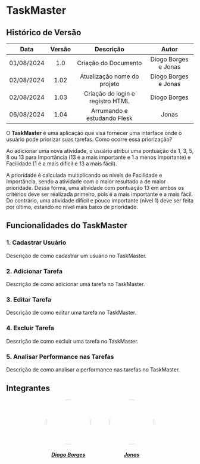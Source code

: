 
# TaskMaster

##  Histórico de Versão

| **Data** | **Versão** | **Descrição** | **Autor** |
| :--------: | :--------: | :--------:  | :--------: | 
| 01/08/2024 | 1.0 | Criação do Documento  | Diogo Borges e Jonas |
| 02/08/2024 | 1.02 | Atualização nome do projeto  | Diogo Borges e Jonas |
| 02/08/2024 | 1.03 | Criação do login e registro HTML | Diogo Borges |
| 06/08/2024 | 1.04 | Arrumando e estudando Flesk | Jonas |

O **TaskMaster** é uma aplicação que visa fornecer uma interface onde o usuário pode priorizar suas tarefas. Como ocorre essa priorização?

Ao adicionar uma nova atividade, o usuário atribui uma pontuação de 1, 3, 5, 8 ou 13 para Importância (13 é a mais importante e 1 a menos importante) e Facilidade (1 é a mais difícil e 13 a mais fácil).

A prioridade é calculada multiplicando os níveis de Facilidade e Importância, sendo a atividade com o maior resultado a de maior prioridade. Dessa forma, uma atividade com pontuação 13 em ambos os critérios deve ser realizada primeiro, pois é a mais importante e a mais fácil. Do contrário, uma atividade difícil e pouco importante (nível 1) deve ser feita por último, estando no nível mais baixo de prioridade.


## Funcionalidades do TaskMaster

### 1. Cadastrar Usuário
Descrição de como cadastrar um usuário no TaskMaster.

### 2. Adicionar Tarefa
Descrição de como adicionar uma tarefa no TaskMaster.

### 3. Editar Tarefa
Descrição de como editar uma tarefa no TaskMaster.

### 4. Excluir Tarefa
Descrição de como excluir uma tarefa no TaskMaster.

### 5. Analisar Performance nas Tarefas
Descrição de como analisar a performance nas tarefas no TaskMaster.



## Integrantes 

<center>

<div style="display: flex; flex-direction: row; gap: 50px; flex-wrap: wrap; justify-content: center;" >
    <div>
        <a href="https://github.com/DigogSXD">
                <img style="border-radius: 50%;" src="https://github.com/DigogSXD.png" width="120px;"/>
                <h5 class="text-center">Diogo Borges</h5>
        </a>
    </div>
    <div>
        <a href="https://github.com/JonasMelo21">
                <img style="border-radius: 50%;" src="https://github.com/JonasMelo21.png" width="120px;"/>
                <h5 class="text-center">Jonas</h5>
        </a>
    </div>
</div>
    
</center>
